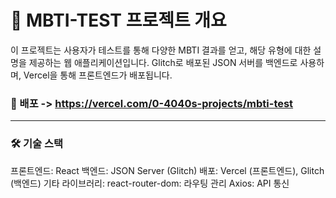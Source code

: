 #  📌 MBTI-TEST 프로젝트 개요
이 프로젝트는 사용자가 테스트를 통해 다양한 MBTI 결과를 얻고, 해당 유형에 대한 설명을 제공하는 웹 애플리케이션입니다. Glitch로 배포된 JSON 서버를 백엔드로 사용하며, Vercel을 통해 프론트엔드가 배포됩니다.
### 🌟 배포 -> https://vercel.com/0-4040s-projects/mbti-test
---------
### 🛠️ 기술 스택
프론트엔드: React
백엔드: JSON Server (Glitch)
배포: Vercel (프론트엔드), Glitch (백엔드)
기타 라이브러리:
react-router-dom: 라우팅 관리
Axios: API 통신
